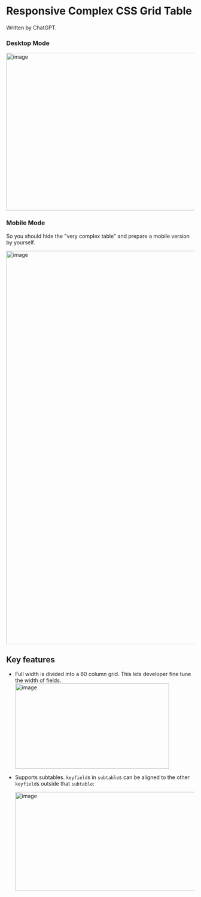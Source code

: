 # Responsive Complex CSS Grid Table

Written by ChatGPT.

### Desktop Mode

<img width="1233" height="421" alt="image" src="https://github.com/user-attachments/assets/ed18e6d7-0555-4372-8cf3-d4ac544a560a" />

### Mobile Mode

So you should hide the "very complex table" and prepare a mobile version by yourself.

<img width="683" height="1051" alt="image" src="https://github.com/user-attachments/assets/d3e598b3-6fd4-4b24-879f-d9384499475b" />





## Key features

* Full width is divided into a 60 column grid. This lets developer fine tune the width of fields.
   <img width="411" height="228" alt="image" src="https://github.com/user-attachments/assets/e1ec2a76-6e88-4381-9cbe-358408ccb7d3" />


* Supports subtables. `keyfield`s in `subtable`s can be aligned to the other `keyfield`s outside that `subtable`: 

   <img width="720" height="264" alt="image" src="https://github.com/user-attachments/assets/e376c3be-afe4-4fd2-ae22-be10eb200224" />

